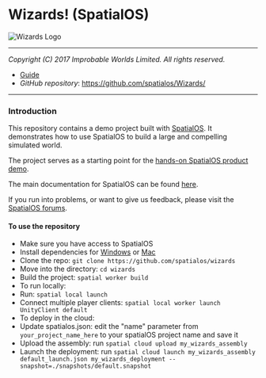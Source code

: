# Wizards! (SpatialOS)

![Wizards Logo](wizards-logo.jpg)

*****

*Copyright (C) 2017 Improbable Worlds Limited. All rights reserved.*

- [Guide](https://docs.improbable.io/reference/latest/getting-started/tour/intro)
- *GitHub repository*: https://github.com/spatialos/Wizards/

*****

### Introduction

This repository contains a demo project built with [SpatialOS](http://www.spatialos.com).
It demonstrates how to use SpatialOS to build a large and compelling simulated world.

The project serves as a starting point for the [hands-on SpatialOS product demo](https://docs.improbable.io/reference/latest/shared/get-started/tour).

The main documentation for SpatialOS can be found [here](https://spatialos.improbable.io/docs/reference/latest/index).

If you run into problems, or want to give us feedback, please visit the [SpatialOS forums](https://forums.improbable.io/).

#### To use the repository

* Make sure you have access to SpatialOS
* Install dependencies for [Windows](https://docs.improbable.io/reference/latest/shared/get-started/setup/win) or [Mac](https://spatialos.improbable.io/docs/reference/latest/shared/get-started/setup/mac)
* Clone the repo: `git clone https://github.com/spatialos/wizards`
* Move into the directory: `cd wizards`
* Build the project: `spatial worker build`
* To run locally:
* Run: `spatial local launch`
* Connect multiple player clients: `spatial local worker launch UnityClient default`
* To deploy in the cloud:
* Update spatialos.json: edit the "name" parameter from `your_project_name_here` to your spatialOS project name and save it
* Upload the assembly: run `spatial cloud upload my_wizards_assembly`
* Launch the deployment: run `spatial cloud launch my_wizards_assembly default_launch.json my_wizards_deployment --snapshot=./snapshots/default.snapshot`
